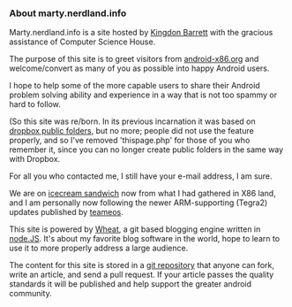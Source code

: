 ### About marty.nerdland.info

Marty.nerdland.info is a site hosted by [Kingdon Barrett][] with the gracious assistance of Computer Science House.

The purpose of this site is to greet visitors from [android-x86.org][] and welcome/convert as many of you as possible into happy Android users.

I hope to help some of the more capable users to share their Android problem solving ability and experience in a way that is not too spammy or hard to follow.

(So this site was re/born.  In its previous incarnation it was based on [dropbox public folders][], but no more; people did not use the feature properly, and so I've removed 'thispage.php' for those of you who remember it, since you can no longer create public folders in the same way with Dropbox.

For all you who contacted me, I still have your e-mail address, I am sure.

We are on [icecream sandwich][] now from what I had gathered in X86 land, and I am personally now following the newer ARM-supporting (Tegra2) updates published by [teameos][].

This site is powered by [Wheat][], a git based blogging engine written in [node.JS][].  It's about my favorite blog software in the world, hope to learn to use it to more properly address a large audience.

The content for this site is stored in a [git repository][] that anyone can fork, write an article, and send a pull request. If your article passes the quality standards it will be published and help support the greater android community.

[Kingdon Barrett]: http://marty.nerdland.info/
[Tim Caswell]: http://creationix.com/
[android-x86.org]: http://www.android-x86.org/download
[node.js]: http://nodejs.org/
[Wheat]: http://github.com/creationix/wheat
[git repository]: http://github.com/xulrunner42/marty-nerdland
[dropbox public folders]: https://github.com/XULRunner42/nightlies-with
[icecream sandwich]: http://www.android-x86.org/releases/releasenote-4-0-rc2
[teameos]: http://jenkins.teameos.org/
